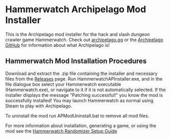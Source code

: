 # Hammerwatch Archipelago Mod Installer

This is the Archipelago mod installer for the hack and slash dungeon crawler game Hammerwatch. Check out [archipelago.gg](https://archipelago.gg/) or 
the [Archipelago GitHub](https://github.com/ArchipelagoMW/Archipelago/releases) for information about what Archipelago is!

## Hammerwatch Mod Installation Procedures

Download and extract the .zip file containing the installer and necessary files from the 
[Releases](https://github.com/Parcosmic/Hammerwatch-Archipelago-Mod-Installer/releases) page. Run HammerwatchAPInstaller.exe, and
in the file dialogue box select your Hammerwatch executable (Hammerwatch.exe), or navigate to it if it is not
automatically selected. If the installer displays the message "Patching successful!" you know the mod is successfully
installed! You may launch Hammerwatch as normal using Steam to play with Archipelago.

To uninstall the mod run APModUninstall.bat to remove all mod files.

For more information about installation, generating a game, or using the mod see the 
[Hammerwatch Randomizer Setup Guide](https://github.com/Parcosmic/Hammerwatch-Archipelago/blob/dev/worlds/hammerwatch/docs/setup_en.md)
